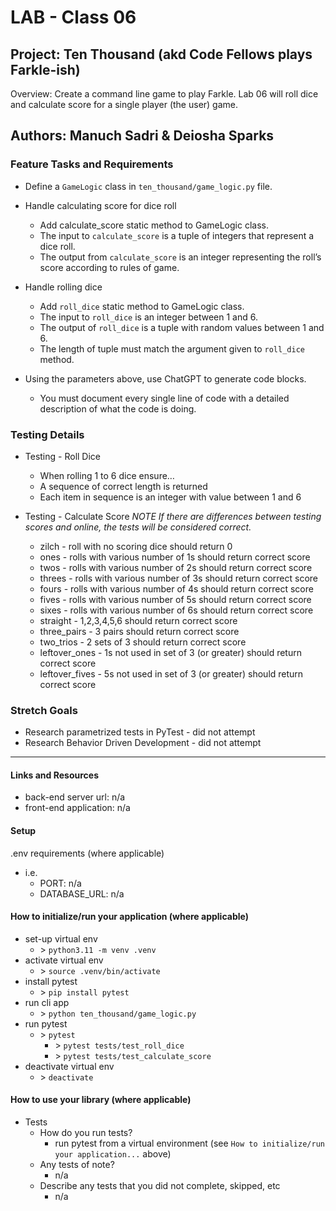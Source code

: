 # LAB - Class 06

## Project: Ten Thousand (akd Code Fellows plays Farkle-ish)
Overview: Create a command line game to play Farkle. Lab 06 will roll dice and calculate score for a single player 
(the user) game. 

## Authors: Manuch Sadri & Deiosha Sparks

### Feature Tasks and Requirements

- Define a `GameLogic` class in `ten_thousand/game_logic.py` file.
- Handle calculating score for dice roll
  - Add calculate_score static method to GameLogic class.
  - The input to `calculate_score` is a tuple of integers that represent a dice roll.
  - The output from `calculate_score` is an integer representing the roll’s score according to rules of game.

- Handle rolling dice
  - Add `roll_dice` static method to GameLogic class.
  - The input to `roll_dice` is an integer between 1 and 6.
  - The output of `roll_dice` is a tuple with random values between 1 and 6.
  - The length of tuple must match the argument given to `roll_dice` method.

- Using the parameters above, use ChatGPT to generate code blocks.
  - You must document every single line of code with a detailed description of what the code is doing.

### Testing Details

- Testing - Roll Dice
  - When rolling 1 to 6 dice ensure…
  - A sequence of correct length is returned
  - Each item in sequence is an integer with value between 1 and 6

- Testing - Calculate Score
*NOTE If there are differences between testing scores and online, the tests will be considered correct.*
  - zilch - roll with no scoring dice should return 0
  - ones - rolls with various number of 1s should return correct score
  - twos - rolls with various number of 2s should return correct score
  - threes - rolls with various number of 3s should return correct score
  - fours - rolls with various number of 4s should return correct score
  - fives - rolls with various number of 5s should return correct score
  - sixes - rolls with various number of 6s should return correct score
  - straight - 1,2,3,4,5,6 should return correct score
  - three_pairs - 3 pairs should return correct score
  - two_trios - 2 sets of 3 should return correct score
  - leftover_ones - 1s not used in set of 3 (or greater) should return correct score
  - leftover_fives - 5s not used in set of 3 (or greater) should return correct score

### Stretch Goals

- Research parametrized tests in PyTest - did not attempt
- Research Behavior Driven Development - did not attempt

---

#### Links and Resources
- back-end server url: n/a
- front-end application: n/a

#### Setup
.env requirements (where applicable)
- i.e.
  - PORT: n/a
  - DATABASE_URL: n/a

#### How to initialize/run your application (where applicable)

- set-up virtual env
  - \> ```python3.11 -m venv .venv```
- activate virtual env
  - \> ```source .venv/bin/activate```
- install pytest
  - \> ```pip install pytest```
- run cli app
  - \> ```python ten_thousand/game_logic.py```
- run pytest
  - \> ```pytest```
    - \> ```pytest tests/test_roll_dice```
    - \> ```pytest tests/test_calculate_score```
- deactivate virtual env
  - \> ```deactivate```

#### How to use your library (where applicable)

- Tests
    - How do you run tests?
      - run pytest from a virtual environment (see `How to initialize/run your application...` above)
    - Any tests of note?
      - n/a
    - Describe any tests that you did not complete, skipped, etc
      - n/a
